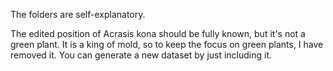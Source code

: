 The folders are self-explanatory.

The edited position of Acrasis kona should be fully known, but it's not a green plant. It is a king of mold, so to keep the focus on green plants, I have removed it. 
You can generate a new dataset by just including it.